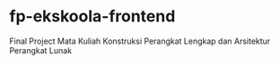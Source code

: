 # fp-ekskoola-frontend
Final Project Mata Kuliah Konstruksi Perangkat Lengkap dan Arsitektur Perangkat Lunak
